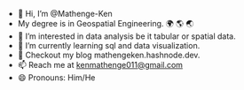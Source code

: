 - 👋 Hi, I’m @Mathenge-Ken
-  My degree is in Geospatial Engineering. :earth_africa:
:earth_americas:
:earth_asia:
- 👀 I’m interested in data analysis be it tabular or spatial data.
- 🌱 I’m currently learning sql and data visualization.
- :blue_book: Checkout my blog mathengeken.hashnode.dev.
- 📫 Reach me at kenmathenge011@gmail.com
- 😄 Pronouns: Him/He
